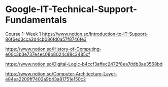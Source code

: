 # Google-IT-Technical-Support-Fundamentals
Course 1: Week 1
https://www.notion.so/Introduction-to-IT-Support-86f6ed3cca3d4cb086fd0a57f8746fe3

https://www.notion.so/History-of-Computing-e00c3b3e737e4ec08b8024c88c3485cf

https://www.notion.so/Digital-Logic-b4ccf3affec2472f8ea7ddb3ae3568bd

https://www.notion.so/Computer-Architecture-Layer-e84ea2209ff7402a9b43a81751e150c2
